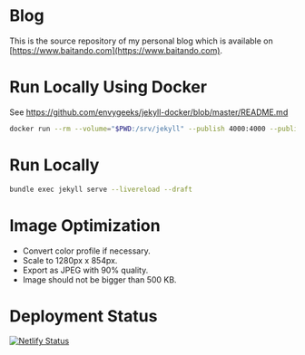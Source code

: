 # Blog

This is the source repository of my personal blog which is available on [https://www.baitando.com](https://www.baitando.com). 

# Run Locally Using Docker
See https://github.com/envygeeks/jekyll-docker/blob/master/README.md
```bash
docker run --rm --volume="$PWD:/srv/jekyll" --publish 4000:4000 --publish 35729:35729 jekyll/jekyll jekyll serve --livereload --draft
```

# Run Locally

```bash
bundle exec jekyll serve --livereload --draft
```

# Image Optimization

* Convert color profile if necessary.
* Scale to 1280px x 854px.
* Export as JPEG with 90% quality.
* Image should not be bigger than 500 KB.

# Deployment Status
[![Netlify Status](https://api.netlify.com/api/v1/badges/562beaea-5ec9-4fdb-8eb8-f44d1f139b9b/deploy-status)](https://app.netlify.com/sites/baitando/deploys)